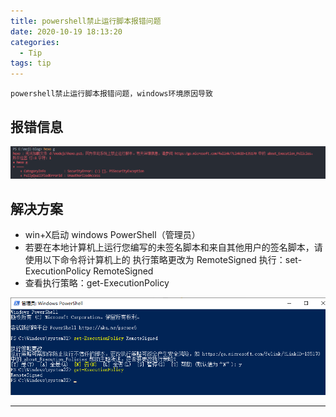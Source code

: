 ```yaml
---
title: powershell禁止运行脚本报错问题
date: 2020-10-19 18:13:20
categories:
  - Tip
tags: tip
---
```


    powershell禁止运行脚本报错问题，windows环境原因导致

<!-- more -->
## 报错信息
![](/images/powershell-error.png)

## 解决方案
- win+X启动 windows PowerShell（管理员）
- 若要在本地计算机上运行您编写的未签名脚本和来自其他用户的签名脚本，请使用以下命令将计算机上的 执行策略更改为 RemoteSigned 执行：set-ExecutionPolicy RemoteSigned
- 查看执行策略：get-ExecutionPolicy

![](/images/powershell.png)


---